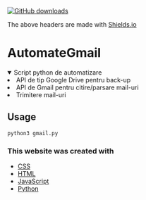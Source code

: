 [![GitHub downloads](https://img.shields.io/github/downloads/adyoblu/AutomateGmail/total?style=for-the-badge&logo=appveyor)](https://img.shields.io/github/downloads/adyoblu/AutomateGmail/total?style=for-the-badge)
<p>The above headers are made with <a href="https://shields.io/">Shields.io</li></p></a>

# AutomateGmail

<details open="open">
    <summary>Script python de automatizare</summary>
    <li>API de tip Google Drive pentru back-up</li>
    <li>API de Gmail pentru citire/parsare mail-uri</li>
    <li>Trimitere mail-uri</li>
</details>

## Usage
`python3 gmail.py`

### This website was created with
* [CSS](https://cssreference.io/)
* [HTML](https://html.com/)
* [JavaScript](https://www.javascript.com/)
* [Python](https://www.python.org/)
